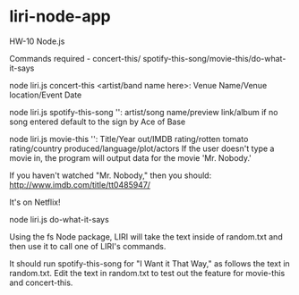 # liri-node-app
HW-10 Node.js


Commands required - concert-this/ spotify-this-song/movie-this/do-what-it-says

node liri.js concert-this <artist/band name here>: Venue Name/Venue location/Event Date

node liri.js spotify-this-song '<song name here>': artist/song name/preview link/album
if no song entered default to the sign by Ace of Base

node liri.js movie-this '<movie name here>': Title/Year out/IMDB rating/rotten tomato rating/country produced/language/plot/actors
If the user doesn't type a movie in, the program will output data for the movie 'Mr. Nobody.'


If you haven't watched "Mr. Nobody," then you should: http://www.imdb.com/title/tt0485947/

It's on Netflix!

node liri.js do-what-it-says

Using the fs Node package, LIRI will take the text inside of random.txt and then use it to call one of LIRI's commands.


It should run spotify-this-song for "I Want it That Way," as follows the text in random.txt.
Edit the text in random.txt to test out the feature for movie-this and concert-this.
